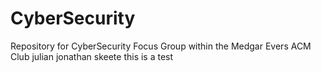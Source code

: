 # CyberSecurity
Repository for CyberSecurity Focus Group within the Medgar Evers ACM Club
julian
jonathan skeete
this is a test